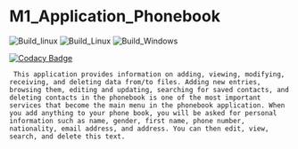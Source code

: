 # M1_Application_Phonebook


![Build_linux](https://github.com/MonishaG09/M1_Application_Phonebook/actions/workflows/Build_linux.yml/badge.svg)
![Build_Linux](https://github.com/MonishaG09/M1_Application_Phonebook/actions/workflows/Build_Linux.yml/badge.svg)
![Build_Windows](https://github.com/MonishaG09/M1_Application_Phonebook/actions/workflows/Build_Windows.yml/badge.svg)

 [![Codacy Badge](https://app.codacy.com/project/badge/Grade/2e561cf061244e30bde9dfc776df884c)](https://www.codacy.com/gh/MonishaG09/M1_Application_Phonebook/dashboard?utm_source=github.com&amp;utm_medium=referral&amp;utm_content=MonishaG09/M1_Application_Phonebook&amp;utm_campaign=Badge_Grade)

     This application provides information on adding, viewing, modifying, receiving, and deleting data from/to files. Adding new entries, browsing them, editing and updating, searching for saved contacts, and deleting contacts in the phonebook is one of the most important services that become the main menu in the phonebook application. When you add anything to your phone book, you will be asked for personal information such as name, gender, first name, phone number, nationality, email address, and address. You can then edit, view, search, and delete this text.
